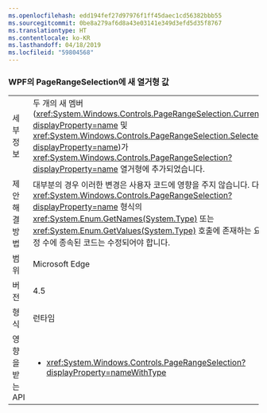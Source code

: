```yaml
---
ms.openlocfilehash: edd194fef27d97976f1ff45daec1cd56382bbb55
ms.sourcegitcommit: 0be8a279af6d8a43e03141e349d3efd5d35f8767
ms.translationtype: HT
ms.contentlocale: ko-KR
ms.lasthandoff: 04/18/2019
ms.locfileid: "59804568"
---
```

### <a name="new-enum-values-in-wpfs-pagerangeselection"></a>WPF의 PageRangeSelection에 새 열거형 값

|   |   |
|---|---|
|세부 정보|두 개의 새 멤버(<xref:System.Windows.Controls.PageRangeSelection.CurrentPage?displayProperty=name> 및 <xref:System.Windows.Controls.PageRangeSelection.SelectedPages?displayProperty=name>)가 <xref:System.Windows.Controls.PageRangeSelection?displayProperty=name> 열거형에 추가되었습니다.|
|제안 해결 방법|대부분의 경우 이러한 변경은 사용자 코드에 영향을 주지 않습니다. 다만 <xref:System.Windows.Controls.PageRangeSelection?displayProperty=name> 형식의 <xref:System.Enum.GetNames(System.Type)> 또는 <xref:System.Enum.GetValues(System.Type)> 호출에 존재하는 요소의 특정 수에 종속된 코드는 수정되어야 합니다.|
|범위|Microsoft Edge|
|버전|4.5|
|형식|런타임|
|영향을 받는 API|<ul><li><xref:System.Windows.Controls.PageRangeSelection?displayProperty=nameWithType></li></ul>|
